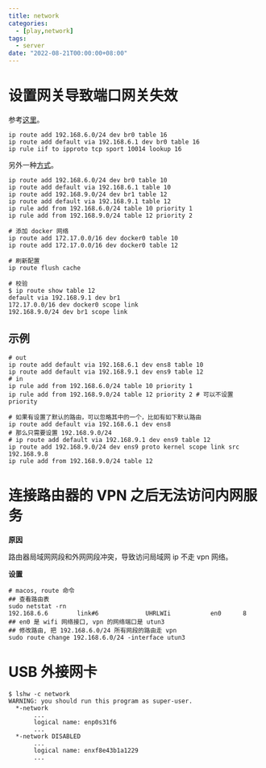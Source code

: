 ```yaml
---
title: network
categories: 
  - [play,network]
tags:
  - server
date: "2022-08-21T00:00:00+08:00"
---
```


# 设置网关导致端口网关失效

参考[这里](https://unix.stackexchange.com/questions/664757/port-forwarding-does-not-work-using-different-gateway)。

```shell
ip route add 192.168.6.0/24 dev br0 table 16
ip route add default via 192.168.6.1 dev br0 table 16
ip rule iif to ipproto tcp sport 10014 lookup 16
```

另外一种[方式](https://superuser.com/questions/1091848/port-forwarding-not-working-for-certain-lan-ip)。

```shell
ip route add 192.168.6.0/24 dev br0 table 10
ip route add default via 192.168.6.1 table 10
ip route add 192.168.9.0/24 dev br1 table 12
ip route add default via 192.168.9.1 table 12
ip rule add from 192.168.6.0/24 table 10 priority 1
ip rule add from 192.168.9.0/24 table 12 priority 2

# 添加 docker 网络
ip route add 172.17.0.0/16 dev docker0 table 10
ip route add 172.17.0.0/16 dev docker0 table 12

# 刷新配置
ip route flush cache

# 校验
$ ip route show table 12
default via 192.168.9.1 dev br1
172.17.0.0/16 dev docker0 scope link
192.168.9.0/24 dev br1 scope link
```

## 示例

```shell
# out
ip route add default via 192.168.6.1 dev ens8 table 10
ip route add default via 192.168.9.1 dev ens9 table 12
# in
ip rule add from 192.168.6.0/24 table 10 priority 1
ip rule add from 192.168.9.0/24 table 12 priority 2 # 可以不设置 priority

# 如果有设置了默认的路由，可以忽略其中的一个，比如有如下默认路由
ip route add default via 192.168.6.1 dev ens8
# 那么只需要设置 192.168.9.0/24
# ip route add default via 192.168.9.1 dev ens9 table 12
ip route add 192.168.9.0/24 dev ens9 proto kernel scope link src 192.168.9.8 
ip rule add from 192.168.9.0/24 table 12 
```

# 连接路由器的 VPN 之后无法访问内网服务

**原因**

路由器局域网网段和外网网段冲突，导致访问局域网 ip 不走 vpn 网络。

**设置**

```shell
# macos, route 命令
## 查看路由表
sudo netstat -rn
192.168.6.6        link#6             UHRLWIi           en0      8   
## en0 是 wifi 网络接口, vpn 的网络端口是 utun3
## 修改路由, 把 192.168.6.0/24 所有网段的路由走 vpn
sudo route change 192.168.6.0/24 -interface utun3
```

# USB 外接网卡

```shell
$ lshw -c network
WARNING: you should run this program as super-user.
  *-network
       ...
       logical name: enp0s31f6
       ...
  *-network DISABLED
       ...
       logical name: enxf8e43b1a1229
       ...
```

